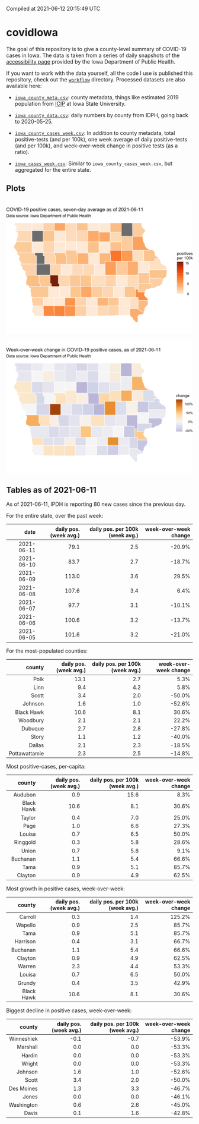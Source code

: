 Compiled at 2021-06-12 20:15:49 UTC

<!-- README.md is generated from README.Rmd. Please edit that file -->

# covidIowa

<!-- badges: start -->

<!-- badges: end -->

The goal of this repository is to give a county-level summary of
COVID-19 cases in Iowa. The data is taken from a series of daily
snapshots of the [accessibility
page](https://coronavirus.iowa.gov/pages/access) provided by the Iowa
Department of Public Health.

If you want to work with the data yourself, all the code I use is
published this repository, check out the [`workflow`](workflow)
directory. Processed datasets are also available here:

  - [`iowa_county_meta.csv`](https://raw.githubusercontent.com/ijlyttle/covidIowa/master/workflow/data/99-publish/iowa_county_meta.csv):
    county metadata, things like estimated 2019 population from
    [ICIP](https://www.icip.iastate.edu/tables/population/counties-estimates)
    at Iowa State University.

  - [`iowa_county_data.csv`](https://raw.githubusercontent.com/ijlyttle/covidIowa/master/workflow/data/99-publish/iowa_county_data.csv):
    daily numbers by county from IDPH, going back to 2020-05-25.

  - [`iowa_county_cases_week.csv`](https://raw.githubusercontent.com/ijlyttle/covidIowa/master/workflow/data/99-publish/iowa_county_data.csv):
    In addition to county metadata, total positive-tests (and per 100k),
    one week average of daily positive-tests (and per 100k), and
    week-over-week change in positive tests (as a ratio).

  - [`iowa_cases_week.csv`](https://raw.githubusercontent.com/ijlyttle/covidIowa/master/workflow/data/99-publish/iowa_cases_week.csv):
    Similar to `iowa_county_cases_week.csv`, but aggregated for the
    entire state.

## Plots

![](workflow/data/99-publish/iowa_cases.png)

![](workflow/data/99-publish/iowa_change.png)

## Tables as of 2021-06-11

As of 2021-06-11, IPDH is reporting 80 new cases since the previous day.

For the entire state, over the past week:

|       date | daily pos. (week avg.) | daily pos. per 100k (week avg.) | week-over-week change |
| ---------: | ---------------------: | ------------------------------: | --------------------: |
| 2021-06-11 |                   79.1 |                             2.5 |               \-20.9% |
| 2021-06-10 |                   83.7 |                             2.7 |               \-18.7% |
| 2021-06-09 |                  113.0 |                             3.6 |                 29.5% |
| 2021-06-08 |                  107.6 |                             3.4 |                  6.4% |
| 2021-06-07 |                   97.7 |                             3.1 |               \-10.1% |
| 2021-06-06 |                  100.6 |                             3.2 |               \-13.7% |
| 2021-06-05 |                  101.6 |                             3.2 |               \-21.0% |

For the most-populated counties:

|        county | daily pos. (week avg.) | daily pos. per 100k (week avg.) | week-over-week change |
| ------------: | ---------------------: | ------------------------------: | --------------------: |
|          Polk |                   13.1 |                             2.7 |                  5.3% |
|          Linn |                    9.4 |                             4.2 |                  5.8% |
|         Scott |                    3.4 |                             2.0 |               \-50.0% |
|       Johnson |                    1.6 |                             1.0 |               \-52.6% |
|    Black Hawk |                   10.6 |                             8.1 |                 30.6% |
|      Woodbury |                    2.1 |                             2.1 |                 22.2% |
|       Dubuque |                    2.7 |                             2.8 |               \-27.8% |
|         Story |                    1.1 |                             1.2 |               \-40.0% |
|        Dallas |                    2.1 |                             2.3 |               \-18.5% |
| Pottawattamie |                    2.3 |                             2.5 |               \-14.8% |

Most positive-cases, per-capita:

|     county | daily pos. (week avg.) | daily pos. per 100k (week avg.) | week-over-week change |
| ---------: | ---------------------: | ------------------------------: | --------------------: |
|    Audubon |                    0.9 |                            15.6 |                  8.3% |
| Black Hawk |                   10.6 |                             8.1 |                 30.6% |
|     Taylor |                    0.4 |                             7.0 |                 25.0% |
|       Page |                    1.0 |                             6.6 |                 27.3% |
|     Louisa |                    0.7 |                             6.5 |                 50.0% |
|   Ringgold |                    0.3 |                             5.8 |                 28.6% |
|      Union |                    0.7 |                             5.8 |                  9.1% |
|   Buchanan |                    1.1 |                             5.4 |                 66.6% |
|       Tama |                    0.9 |                             5.1 |                 85.7% |
|    Clayton |                    0.9 |                             4.9 |                 62.5% |

Most growth in positive cases, week-over-week:

|     county | daily pos. (week avg.) | daily pos. per 100k (week avg.) | week-over-week change |
| ---------: | ---------------------: | ------------------------------: | --------------------: |
|    Carroll |                    0.3 |                             1.4 |                125.2% |
|    Wapello |                    0.9 |                             2.5 |                 85.7% |
|       Tama |                    0.9 |                             5.1 |                 85.7% |
|   Harrison |                    0.4 |                             3.1 |                 66.7% |
|   Buchanan |                    1.1 |                             5.4 |                 66.6% |
|    Clayton |                    0.9 |                             4.9 |                 62.5% |
|     Warren |                    2.3 |                             4.4 |                 53.3% |
|     Louisa |                    0.7 |                             6.5 |                 50.0% |
|     Grundy |                    0.4 |                             3.5 |                 42.9% |
| Black Hawk |                   10.6 |                             8.1 |                 30.6% |

Biggest decline in positive cases, week-over-week:

|     county | daily pos. (week avg.) | daily pos. per 100k (week avg.) | week-over-week change |
| ---------: | ---------------------: | ------------------------------: | --------------------: |
| Winneshiek |                  \-0.1 |                           \-0.7 |               \-53.9% |
|   Marshall |                    0.0 |                             0.0 |               \-53.3% |
|     Hardin |                    0.0 |                             0.0 |               \-53.3% |
|     Wright |                    0.0 |                             0.0 |               \-53.3% |
|    Johnson |                    1.6 |                             1.0 |               \-52.6% |
|      Scott |                    3.4 |                             2.0 |               \-50.0% |
| Des Moines |                    1.3 |                             3.3 |               \-46.7% |
|      Jones |                    0.0 |                             0.0 |               \-46.1% |
| Washington |                    0.6 |                             2.6 |               \-45.0% |
|      Davis |                    0.1 |                             1.6 |               \-42.8% |
